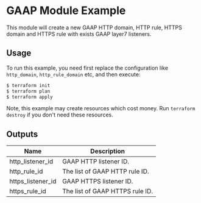 # GAAP Module Example

This module will create a new GAAP HTTP domain, HTTP rule, HTTPS domain and HTTPS rule with exists GAAP layer7 listeners.

## Usage

To run this example, you need first replace the configuration like `http_domain`, `http_rule_domain` etc, and then execute:

```bash
$ terraform init
$ terraform plan
$ terraform apply
```

Note, this example may create resources which cost money. Run `terraform destroy` if you don't need these resources.

## Outputs

| Name | Description |
|------|-------------|
| http_listener_id | GAAP HTTP listener ID. |
| http_rule_id | The list of GAAP HTTP rule ID. |
| https_listener_id | GAAP HTTPS listener ID. |
| https_rule_id | The list of GAAP HTTPS rule ID. |
